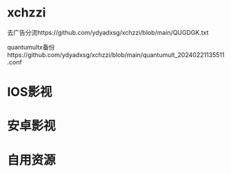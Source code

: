 # xchzzi
去广告分流https://github.com/ydyadxsg/xchzzi/blob/main/QUGDGK.txt

quantumultx备份https://github.com/ydyadxsg/xchzzi/blob/main/quantumult_20240221135511.conf

# IOS影视


# 安卓影视


# 自用资源
